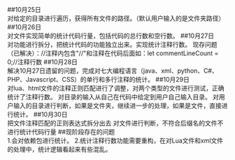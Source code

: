 ##10月25日  
    对给定的目录进行遍历，获得所有文件的路径。（默认用户输入的是文件夹路径）
##10月26日  
    对文件实现简单的统计代码行量，包括代码的总行数和空行数。
##10月27日  
    对功能进行拆分，把统计代码的功能独立出来。实现统计注释行数。
    现存问题（已解决）：//注释内包含"//"和注释在代码后面如：let commentLineCount = 0;//注释行数
##10月28日  
    解决10月27日遗留的问题，完成对七大编程语言（java、xml、python、C#、PHP、Javascript、CSS）的单行和多行注释的统计。
##10月29日  
    对lua、html文件的注释正则匹配进行了调整，对两个类型的文件进行测试，正确统计了注释行数。
    对目录的输入从自己在代码中给定到用户自己输入目录。
    对用户输入的目录进行判断，如果是文件夹，继续进一步的处理，如果是文件，直接进行统计。
##10月30日  
    把文件注释匹配的正则表达式拆分出去
    对文件进行判断，不符合后缀名的文件不进行统计代码行量
##现阶段存在的问题  
    1.会对依赖包进行统计。
    2.统计注释行数功能需要重构，在对Lua文件和xml文件的处理中，统计逻辑看起来有些混乱。